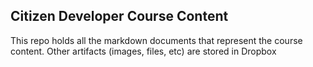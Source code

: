 ## Citizen Developer Course Content

This repo holds all the markdown documents that represent the course content. Other artifacts (images, files, etc) are stored in Dropbox

